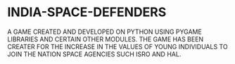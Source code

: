 # INDIA-SPACE-DEFENDERS

A GAME CREATED AND DEVELOPED ON PYTHON USING PYGAME LIBRARIES AND CERTAIN OTHER MODULES.
THE GAME HAS BEEN CREATER FOR THE INCREASE IN THE VALUES OF YOUNG INDIVIDUALS TO JOIN THE NATION SPACE AGENCIES SUCH ISRO AND HAL.

